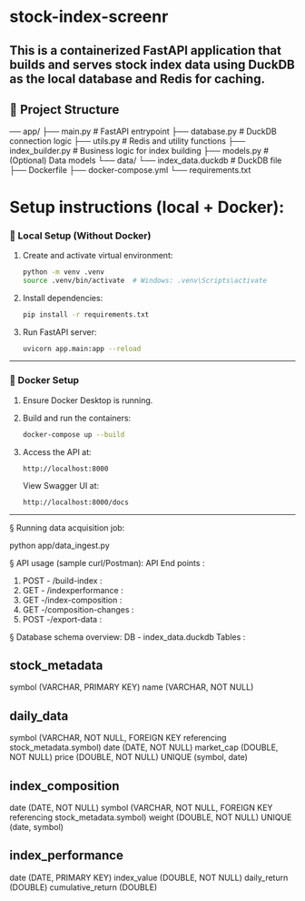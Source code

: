 # stock-index-screenr
## This is a containerized FastAPI application that builds and serves stock index data using DuckDB as the local database and Redis for caching.

## 🧱 Project Structure

── app/
    ├── main.py # FastAPI entrypoint
    ├── database.py # DuckDB connection logic
    ├── utils.py # Redis and utility functions
    ├── index_builder.py # Business logic for index building
    ├── models.py # (Optional) Data models
    └── data/
            └── index_data.duckdb # DuckDB file
├── Dockerfile
├── docker-compose.yml
└── requirements.txt



# Setup instructions (local + Docker):
### 🔧 Local Setup (Without Docker)

1. Create and activate virtual environment:

    ```bash
    python -m venv .venv
    source .venv/bin/activate  # Windows: .venv\Scripts\activate
    ```

2. Install dependencies:

    ```bash
    pip install -r requirements.txt
    ```

3. Run FastAPI server:

    ```bash
    uvicorn app.main:app --reload
    ```

---

### 🐳 Docker Setup

1. Ensure Docker Desktop is running.

2. Build and run the containers:

    ```bash
    docker-compose up --build
    ```

3. Access the API at:

    ```
    http://localhost:8000
    ```

    View Swagger UI at:

    ```
    http://localhost:8000/docs
    ```

---


§ Running data acquisition job:

python app/data_ingest.py

§ API usage (sample curl/Postman):
API End points :
1. POST - /build-index : 
2. GET - /indexperformance :
3. GET -/index-composition :
4. GET -/composition-changes :
5. POST -/export-data :

§ Database schema overview:
DB - index_data.duckdb
Tables :

stock_metadata
---------------
symbol (VARCHAR, PRIMARY KEY)
name (VARCHAR, NOT NULL)

daily_data
----------
symbol (VARCHAR, NOT NULL, FOREIGN KEY referencing stock_metadata.symbol)
date (DATE, NOT NULL)
market_cap (DOUBLE, NOT NULL)
price (DOUBLE, NOT NULL)
UNIQUE (symbol, date)

index_composition
-----------------
date (DATE, NOT NULL)
symbol (VARCHAR, NOT NULL, FOREIGN KEY referencing stock_metadata.symbol)
weight (DOUBLE, NOT NULL)
UNIQUE (date, symbol)

index_performance
-----------------
date (DATE, PRIMARY KEY)
index_value (DOUBLE, NOT NULL)
daily_return (DOUBLE)
cumulative_return (DOUBLE)

